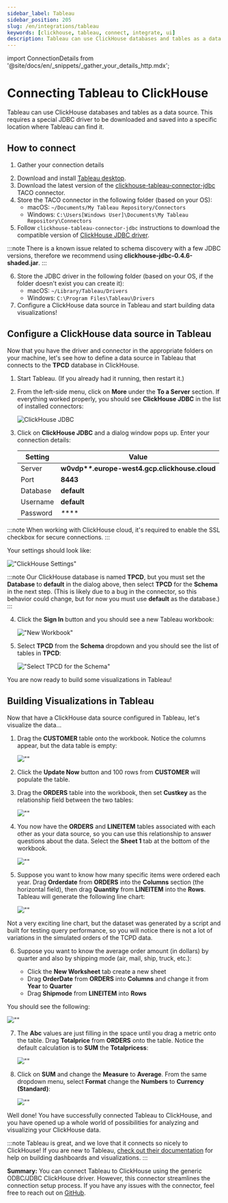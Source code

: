 ```yaml
---
sidebar_label: Tableau
sidebar_position: 205
slug: /en/integrations/tableau
keywords: [clickhouse, tableau, connect, integrate, ui]
description: Tableau can use ClickHouse databases and tables as a data source.
---
```

import ConnectionDetails from '@site/docs/en/_snippets/_gather_your_details_http.mdx';

# Connecting Tableau to ClickHouse

Tableau can use ClickHouse databases and tables as a data source. This requires a special JDBC driver to be downloaded and saved into a specific location where Tableau can find it.

## How to connect

1. Gather your connection details
<ConnectionDetails />

2. Download and install  <a href="https://www.tableau.com/products/desktop/download" target="_blank">Tableau desktop</a>.
3. Download the latest version of the <a href="https://github.com/analytikaplus/clickhouse-tableau-connector-jdbc/releases" target="_blank">clickhouse-tableau-connector-jdbc</a> TACO connector.
4. Store the TACO connector in the following folder (based on your OS):
    - macOS: `~/Documents/My Tableau Repository/Connectors`
    - Windows: `C:\Users[Windows User]\Documents\My Tableau Repository\Connectors`
5. Follow `clickhouse-tableau-connector-jdbc` instructions to download the compatible version of <a href="https://github.com/ClickHouse/clickhouse-java/releases/" target="_blank">ClickHouse JDBC driver</a>.

:::note
There is a known issue related to schema discovery with a few JDBC versions,
therefore we recommend using **clickhouse-jdbc-0.4.6-shaded.jar**.
:::

6. Store the JDBC driver in the following folder (based on your OS, if the folder doesn't exist you can create it):
    - macOS: `~/Library/Tableau/Drivers`
    - Windows: `C:\Program Files\Tableau\Drivers`
7. Configure a ClickHouse data source in Tableau and start building data visualizations!

## Configure a ClickHouse data source in Tableau

Now that you have the driver and connector in the appropriate folders on your machine, let's see how to define a data source in Tableau that connects to the **TPCD** database in ClickHouse.

1. Start Tableau. (If you already had it running, then restart it.)

2. From the left-side menu, click on **More** under the **To a Server** section. If everything worked properly, you should see **ClickHouse JDBC** in the list of installed connectors:

    ![ClickHouse JDBC](./images/tableau_connecttoserver.png)

3. Click on **ClickHouse JDBC**  and a dialog window pops up. Enter your connection details:

    | Setting  | Value                                             |
    | ----------- |---------------------------------------------------|
    | Server      | **w0vdp\**\**.europe-west4.gcp.clickhouse.cloud** |
    | Port   | **8443**                                          |
    | Database | **default**                                       |
    | Username | **default**                                       |
    | Password | *\*****                                           |

:::note
When working with ClickHouse cloud, it's required to enable the SSL checkbox for secure connections.
:::
<br/>

Your settings should look like:

!["ClickHouse Settings"](./images/tableau_clickhousesettings.png)

:::note
Our ClickHouse database is named **TPCD**, but you must set the **Database** to **default** in the dialog above, then select **TPCD** for the **Schema** in the next step. (This is likely due to a bug in the connector, so this behavior could change, but for now you must use **default** as the database.)
:::

4. Click the **Sign In** button and you should see a new Tableau workbook:

    !["New Workbook"](./images/tableau_newworkbook.png)

5. Select **TPCD** from the **Schema** dropdown and you should see the list of tables in **TPCD**:

    !["Select TPCD for the Schema"](./images/tableau_tpcdschema.png)

You are now ready to build some visualizations in Tableau!

## Building Visualizations in Tableau

Now that have a ClickHouse data source configured in Tableau, let's visualize the data...

1. Drag the **CUSTOMER** table onto the workbook. Notice the columns appear, but the data table is empty:

    ![""](./images/tableau_workbook1.png)

2. Click the **Update Now** button and 100 rows from **CUSTOMER** will populate the table.


3. Drag the **ORDERS** table into the workbook, then set **Custkey** as the relationship field between the two tables:

    ![""](./images/tableau_workbook2.png)

4. You now have the **ORDERS** and **LINEITEM** tables associated with each other as your data source, so you can use this relationship to answer questions about the data. Select the **Sheet 1** tab at the bottom of the workbook.

    ![""](./images/tableau_workbook3.png)


5. Suppose you want to know how many specific items were ordered each year. Drag **Orderdate** from **ORDERS** into the **Columns** section (the horizontal field), then drag **Quantity** from **LINEITEM** into the **Rows**. Tableau will generate the following line chart:

    ![""](./images/tableau_workbook4.png)

Not a very exciting line chart, but the dataset was generated by a script and built for testing query performance, so you will notice there is not a lot of variations in the simulated orders of the TCPD data.

6. Suppose you want to know the average order amount (in dollars) by quarter and also by shipping mode (air, mail, ship, truck, etc.):

    - Click the **New Worksheet** tab create a new sheet
    - Drag **OrderDate** from **ORDERS** into **Columns** and change it from **Year** to **Quarter**
    - Drag **Shipmode** from **LINEITEM** into **Rows**

You should see the following:

![""](./images/tableau_workbook5.png)

7. The **Abc** values are just filling in the space until you drag a metric onto the table. Drag **Totalprice** from **ORDERS** onto the table. Notice the default calculation is to **SUM** the **Totalpricess**:

    ![""](./images/tableau_workbook6.png)

8. Click on **SUM** and change the **Measure** to **Average**. From the same dropdown menu, select **Format** change the **Numbers** to **Currency (Standard)**:

    ![""](./images/tableau_workbook7.png)

  Well done! You have successfully connected Tableau to ClickHouse, and you have opened up a whole world of possibilities for analyzing and visualizing your ClickHouse data.

:::note
Tableau is great, and we love that it connects so nicely to ClickHouse! If you are new to Tableau, <a href="https://help.tableau.com/current/pro/desktop/en-us/gettingstarted_overview.htm" target="_blank"  >check out their documentation</a> for help on building dashboards and visualizations.
:::

**Summary:** You can connect Tableau to ClickHouse using the generic ODBC/JDBC ClickHouse driver. However, this connector streamlines the connection setup process. If you have any issues with the connector, feel free to reach out on <a href="https://github.com/ClickHouse/clickhouse-tableau-connector-jdbc/issues" target="_blank"  >GitHub</a>.
